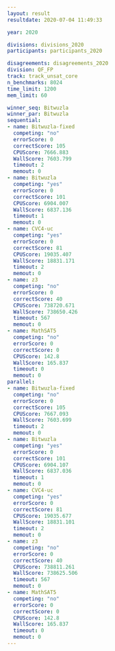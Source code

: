 ```yaml
---
layout: result
resultdate: 2020-07-04 11:49:33

year: 2020

divisions: divisions_2020
participants: participants_2020

disagreements: disagreements_2020
division: QF_FP
track: track_unsat_core
n_benchmarks: 8024
time_limit: 1200
mem_limit: 60

winner_seq: Bitwuzla
winner_par: Bitwuzla
sequential:
- name: Bitwuzla-fixed
  competing: "no"
  errorScore: 0
  correctScore: 105
  CPUScore: 7666.883
  WallScore: 7603.799
  timeout: 2
  memout: 0
- name: Bitwuzla
  competing: "yes"
  errorScore: 0
  correctScore: 101
  CPUScore: 6904.007
  WallScore: 6837.136
  timeout: 1
  memout: 0
- name: CVC4-uc
  competing: "yes"
  errorScore: 0
  correctScore: 81
  CPUScore: 19035.407
  WallScore: 18831.171
  timeout: 2
  memout: 0
- name: z3
  competing: "no"
  errorScore: 0
  correctScore: 40
  CPUScore: 738720.671
  WallScore: 738650.426
  timeout: 567
  memout: 0
- name: MathSAT5
  competing: "no"
  errorScore: 0
  correctScore: 0
  CPUScore: 142.8
  WallScore: 165.837
  timeout: 0
  memout: 0
parallel:
- name: Bitwuzla-fixed
  competing: "no"
  errorScore: 0
  correctScore: 105
  CPUScore: 7667.093
  WallScore: 7603.699
  timeout: 2
  memout: 0
- name: Bitwuzla
  competing: "yes"
  errorScore: 0
  correctScore: 101
  CPUScore: 6904.107
  WallScore: 6837.036
  timeout: 1
  memout: 0
- name: CVC4-uc
  competing: "yes"
  errorScore: 0
  correctScore: 81
  CPUScore: 19035.677
  WallScore: 18831.101
  timeout: 2
  memout: 0
- name: z3
  competing: "no"
  errorScore: 0
  correctScore: 40
  CPUScore: 738811.261
  WallScore: 738625.506
  timeout: 567
  memout: 0
- name: MathSAT5
  competing: "no"
  errorScore: 0
  correctScore: 0
  CPUScore: 142.8
  WallScore: 165.837
  timeout: 0
  memout: 0
---
```

